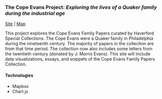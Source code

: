 ### The Cope Evans Project: *Exploring the lives of a Quaker family during the industrial age*
[Site](http://165.227.217.17) |  [Map](http://165.227.217.17/letters/) 

This project explores the Cope Evans Family Papers curated by Haverford Special Collections. The Cope Evans were a Quaker family in Philadelphia during the nineteenth century. The majority of papers in the collection are from that time period. The collection now also includes some letters from the twentieth century (donated by J. Morris Evans). This site will include data visualizations, essays, and snippets of the Cope Evans Family Papers Collection.

#### Technologies
- Mapbox
- Chart.js
